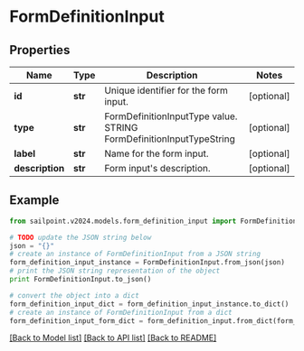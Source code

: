 # FormDefinitionInput


## Properties

Name | Type | Description | Notes
------------ | ------------- | ------------- | -------------
**id** | **str** | Unique identifier for the form input. | [optional] 
**type** | **str** | FormDefinitionInputType value. STRING FormDefinitionInputTypeString | [optional] 
**label** | **str** | Name for the form input. | [optional] 
**description** | **str** | Form input&#39;s description. | [optional] 

## Example

```python
from sailpoint.v2024.models.form_definition_input import FormDefinitionInput

# TODO update the JSON string below
json = "{}"
# create an instance of FormDefinitionInput from a JSON string
form_definition_input_instance = FormDefinitionInput.from_json(json)
# print the JSON string representation of the object
print FormDefinitionInput.to_json()

# convert the object into a dict
form_definition_input_dict = form_definition_input_instance.to_dict()
# create an instance of FormDefinitionInput from a dict
form_definition_input_form_dict = form_definition_input.from_dict(form_definition_input_dict)
```
[[Back to Model list]](../README.md#documentation-for-models) [[Back to API list]](../README.md#documentation-for-api-endpoints) [[Back to README]](../README.md)


